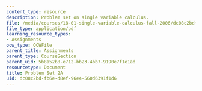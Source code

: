 ```yaml
---
content_type: resource
description: Problem set on single variable calculus.
file: /media/courses/18-01-single-variable-calculus-fall-2006/dc08c2bdfb6ed8ef96e4560d6391f1d6_ps2a.pdf
file_type: application/pdf
learning_resource_types:
- Assignments
ocw_type: OCWFile
parent_title: Assignments
parent_type: CourseSection
parent_uid: 5b8a52b8-e712-bb23-4bb7-9190e7f1e1ad
resourcetype: Document
title: Problem Set 2A
uid: dc08c2bd-fb6e-d8ef-96e4-560d6391f1d6
---
```

